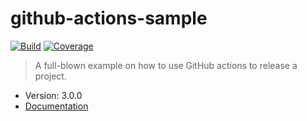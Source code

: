 # github-actions-sample

[![Build](https://github.com/coditory/actions-release-sample/actions/workflows/build.yml/badge.svg)](https://github.com/coditory/actions-release-sample/actions/workflows/build.yml)
[![Coverage](https://codecov.io/gh/coditory/actions-release-sample/branch/main/graph/badge.svg?token=TCVSZBEovQ)](https://codecov.io/gh/coditory/actions-release-sample)

> A full-blown example on how to use GitHub actions to release a project.

- Version: 3.0.0
- [Documentation](https://coditory.github.io/actions-release-sample/)